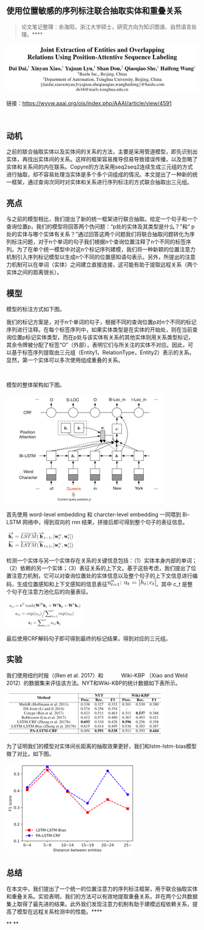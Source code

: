
## 使用位置敏感的序列标注联合抽取实体和重叠关系


> 论文笔记整理：余海阳，浙江大学硕士，研究方向为知识图谱、自然语言处理。****

![](img/使用位置敏感的序列标注联合抽取实体和重叠关系.md_1.png)

链接：https://wvvw.aaai.org/ojs/index.php/AAAI/article/view/4591

 

## **动机**

之前的联合抽取实体以及实体间的关系的方法，主要是采用管道模型，即先识别出实体，再找出实体间的关系。这样的框架容易推导但易导致错误传播，以及忽略了实体和关系间的内在联系。Copyre的方法采用seq2seq2连续生成三元组的方式进行抽取，却不容易处理当实体是多个多个词组成的情况。本文提出了一种新的统一框架，通过查询次同时对实体和关系进行序列标注的方式联合抽取出三元组。

## **亮点**

与之前的模型相比，我们提出了新的统一框架进行联合抽取。给定一个句子和一个查询位置p，我们的模型将回答两个伪问题：“p处的实体及其类型是什么？”和“ p处的实体与哪个实体有关系？”通过回答这两个问题我们将联合抽取问题转化为序列标注问题，对于n个单词的句子我们根据n个查询位置注释了n个不同的标签序列。为了在单个统一模型中对这n个标记序列建模，我们将一种新颖的位置注意力机制引入序列标记模型以生成n个不同的位置感知语句表示。另外，所提出的注意力机制可以在单词（实体）之间建立直接连接，这可能有助于提取远程关系（两个实体之间的距离很长）。

## **模型**

模型的标注方式如下图。



我们的标记方案是，对于n个单词的句子，根据不同的查询位置p对n个不同的标记序列进行注释。在每个标签序列中，如果实体类型是在实体的开始处，则在当前查询位置p标记实体类型，而在p处与该实体有关系的其他实体则用关系类型标记，其余令牌被分配了标签“O”（外部），表明它们与所关注的实体不对应。因此，可以基于标签序列提取由三元组（Entity1，RelationType，Entity2）表示的关系。显然，第一个实体可以多次使用组成重叠的关系。

 

模型的整体架构如下图。

![](img/使用位置敏感的序列标注联合抽取实体和重叠关系.md_3.png)

首先使用 word-level embedding 和 charcter-level embedding 一同喂到 Bi-LSTM 网络中，得到双向的 rnn 结果，拼接后即可得到整个句子的表征信息。

![](img/使用位置敏感的序列标注联合抽取实体和重叠关系.md_4.png)

检测一个实体与另一个实体存在关系的关键信息包括：（1）实体本身内部的单词；（2）依赖的另一个实体；（3）表征关系的上下文。基于这些考虑，我们提出了位置注意力机制，它可以对查询位置处的实体信息以及整个句子的上下文信息进行编码，生成位置感知和上下文感知的信息表征![](img/使用位置敏感的序列标注联合抽取实体和重叠关系.md_6.png)，其中 c_t 是整个句子在注意力池化后的向量表征。

![](img/使用位置敏感的序列标注联合抽取实体和重叠关系.md_7.png)

最后使用CRF解码句子即可得到最终的标记结果，得到对应的三元组。

## **实验**

我们使用纽约时报（(Ren et al. 2017）和            Wiki-KBP （Xiao and Weld 2012）的数据集来评估该方法。NYT和Wiki-KBP的统计数据如下表所示。

![](img/使用位置敏感的序列标注联合抽取实体和重叠关系.md_8.png)

为了证明我们的模型对实体间长距离的抽取效果更好，我们和lstm-lstm-bias模型做了对比，如下图。

![](img/使用位置敏感的序列标注联合抽取实体和重叠关系.md_9.png)

## **总结**                        

在本文中，我们提出了一个统一的位置注意力的序列标注框架，用于联合抽取实体和重叠关系。实验表明，我们的方法可以有效地提取重叠关系，并在两个公共数据集上取得了最先进的结果。此外我们发现注意力机制有助于建模远程依赖关系，提高了模型在远程关系检测中的性能。****

** **